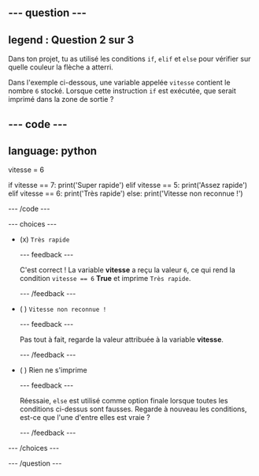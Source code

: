 
--- question ---
---
legend : Question 2 sur 3
---

Dans ton projet, tu as utilisé les conditions `if`, `elif` et `else` pour vérifier sur quelle couleur la flèche a atterri.

Dans l'exemple ci-dessous, une variable appelée `vitesse` contient le nombre `6` stocké. Lorsque cette instruction `if` est exécutée, que serait imprimé dans la zone de sortie ?

--- code ---
---
language: python
---
vitesse = 6

if vitesse == 7: print('Super rapide') elif vitesse == 5: print('Assez rapide') elif vitesse == 6: print('Très rapide') else: print('Vitesse non reconnue !')

--- /code ---

--- choices ---

- (x) `Très rapide`

  --- feedback ---

  C'est correct ! La variable **vitesse** a reçu la valeur `6`, ce qui rend la condition `vitesse == 6` **True** et imprime `Très rapide`.

  --- /feedback ---

- ( ) `Vitesse non reconnue !`

  --- feedback ---

  Pas tout à fait, regarde la valeur attribuée à la variable **vitesse**.

  --- /feedback ---

- ( ) Rien ne s'imprime

  --- feedback ---

  Réessaie, `else` est utilisé comme option finale lorsque toutes les conditions ci-dessus sont fausses. Regarde à nouveau les conditions, est-ce que l'une d'entre elles est vraie ?

  --- /feedback ---

--- /choices ---

--- /question ---
